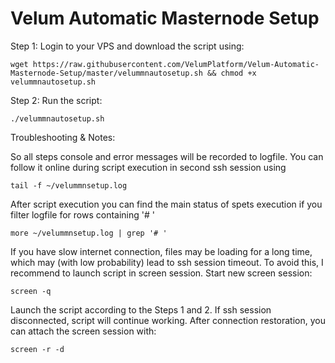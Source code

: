 # Velum Automatic Masternode Setup

Step 1: Login to your VPS and download the script using:
```
wget https://raw.githubusercontent.com/VelumPlatform/Velum-Automatic-Masternode-Setup/master/velummnautosetup.sh && chmod +x velummnautosetup.sh
```
Step 2: Run the script:
```
./velummnautosetup.sh
```

Troubleshooting & Notes:

So all steps console and error messages will be recorded to logfile. You can follow it online during script execution in second ssh session using
```
tail -f ~/velummnsetup.log
```

After script execution you can find the main status of spets execution if you filter logfile for rows containing '# '
```
more ~/velummnsetup.log | grep '# '
```

If you have slow internet connection, files may be loading for a long time, which may (with low probability) lead to ssh session timeout. To avoid this, I recommend to launch script in screen session. 
Start new screen session:
```
screen -q
```

Launch the script according to the Steps 1 and 2. 
If ssh session disconnected, script will continue working. After connection restoration, you can attach the screen session with:
```
screen -r -d
```


